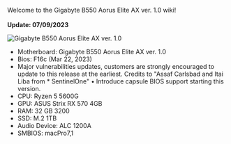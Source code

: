 Welcome to the Gigabyte B550 Aorus Elite AX ver. 1.0 wiki!<br><br>
**Update: 07/09/2023**

![Gigabyte B550 Aorus Elite AX ver. 1.0](https://m.media-amazon.com/images/I/61Y86-8OkaL._AC_UF894,1000_QL80_FMwebp_.jpg)


* Motherboard: Gigabyte B550 Aorus Elite AX ver. 1.0
* Bios: F16c (Mar 22, 2023)
* Major vulnerabilities updates, customers are strongly encouraged to update to this release at the earliest. Credits to "Assaf Carlsbad and Itai Liba from * SentinelOne" • Introduce capsule BIOS support starting this version.
* CPU: Ryzen 5 5600G
* GPU: ASUS Strix RX 570 4GB
* RAM: 32 GB 3200
* SSD: M.2 1TB
* Audio Device: ALC 1200A
* SMBIOS: macPro7,1
